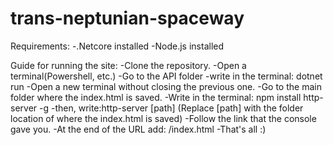 ﻿# trans-neptunian-spaceway
 Requirements:
 -.Netcore installed
 -Node.js installed
 
Guide for running the site:
-Clone the repository.
-Open a terminal(Powershell, etc.)
-Go to the API folder
-write in the terminal: dotnet run
-Open a new terminal without closing the previous one.
-Go to the main folder where the index.html is saved.
-Write in the terminal: npm install http-server -g
-then, write:http-server [path]   (Replace [path] with the folder location of where the index.html is saved)
-Follow the link that the console gave you.
-At the end of the URL add: /index.html
-That's all :)
